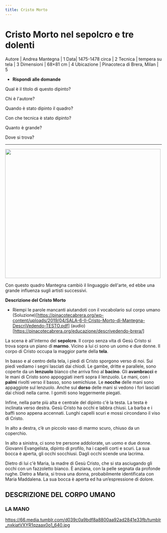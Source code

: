 ```yaml
---
title: Cristo Morto 
---
```


# Cristo Morto nel sepolcro e tre dolenti 

Autore | 	Andrea Mantegna | 1
Data|	1475-1478 circa | 2
Tecnica |	tempera su tela | 3
Dimensioni |	68×81 cm | 4
Ubicazione |	Pinacoteca di Brera, Milan | 5

- **Rispondi alle domande**

Qual è il titolo di questo dipinto?

Chi è l'autore?

Quando è stato dipinto il quadro?

Con che tecnica è stato dipinto?

Quanto è grande?

Dove si trova?

____________

<img src="https://upload.wikimedia.org/wikipedia/commons/f/f4/The_dead_Christ_and_three_mourners%2C_by_Andrea_Mantegna.jpg" 
width="500" height="414">

Con questo quadro Mantegna cambiò il linguaggio dell'arte, ed ebbe una grande influenza sugli artisti successivi.

**Descrizione del Cristo Morto**

- Riempi le parole mancanti aiutandoti con il vocabolario sul corpo umano 
(Soluzione)[https://pinacotecabrera.org/wp-content/uploads/2019/04/SALA-6-Il-Cristo-Morto-di-Mantegna-DescriVedendo-TESTO.pdf] (audio)[https://pinacotecabrera.org/educazione/descrivedendo-brera/]

La scena è all'interno del **sepolcro**. 
Il corpo senza vita di Gesù Cristo si trova sopra un piano di **marmo**.
Vicino a lui ci sono un uomo e due donne.
Il corpo di Cristo occupa la maggior parte della **tela**. 

In basso e al centro della tela, i piedi di Cristo sporgono verso di noi. 
Sui piedi vediamo i segni lasciati dai chiodi.
Le gambe, dritte e parallele, sono coperte da un **lenzuolo** bianco che arriva fino al **bacino**. 
Gli **avambracci** e le mani di Cristo sono appoggiati inerti sopra il lenzuolo. 
Le mani, con i **palmi** rivolti verso il basso, sono semichiuse. 
Le **nocche** delle mani sono appaggiote sul lenzuolo. 
Anche sul **dorso** delle mani si vedono i fori lasciati dai chiodi nella carne. 
I gomiti sono leggermente piegati.

Infine, nella parte più alta e centrale del dipinto c'è la testa.
La testa è inclinata verso destra.
Gesù Cristo ha occhi e labbra chiusi.
La barba e i baffi sono appena accennati.
Lunghi capelli scuri e mossi circondano il viso di Cristo. 

In alto a destra, c’è un piccolo vaso di marmo scuro, chiuso da un coperchio.

In alto a sinistra, ci sono tre persone addolorate, un uomo e due donne.
Giovanni Evangelista, dipinto  di profilo, ha i capelli corti e scuri. 
La sua bocca è aperta, gli occhi socchiusi.
Dagli occhi scende una lacrima.

Dietro di lui c'è Maria, la madre di Gesù Cristo, che si sta asciugando gli occhi
con un fazzoletto bianco. 
È anziana, con la pelle segnata da profonde rughe. 
Dietro a Maria, si trova una donna, probabilmente identificata con
Maria Maddalena. 
La sua bocca è aperta ed ha un’espressione di dolore.

## DESCRIZIONE DEL CORPO UMANO

### LA MANO
https://66.media.tumblr.com/d039c0a9bdf8a8800aa92ad2841e33fb/tumblr_nxkiatVXYR1qzaax0o1_640.jpg
